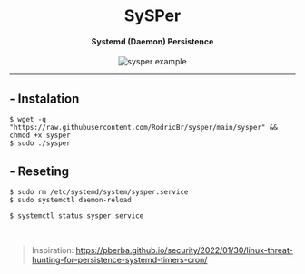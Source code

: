 <h1 align="center">SySPer</h2>

<h4 align="center"><strong>Systemd (Daemon) Persistence</strong></h4>

<p align="center">
  <img border="0" src="./sysper" alt="sysper example">
</p>

<hr>

## - Instalation <br>
```console
$ wget -q "https://raw.githubusercontent.com/RodricBr/sysper/main/sysper" && chmod +x sysper
$ sudo ./sysper
```

## - Reseting <br>
```console
$ sudo rm /etc/systemd/system/sysper.service
$ sudo systemctl daemon-reload

$ systemctl status sysper.service
```

<br>

> Inspiration: https://pberba.github.io/security/2022/01/30/linux-threat-hunting-for-persistence-systemd-timers-cron/
